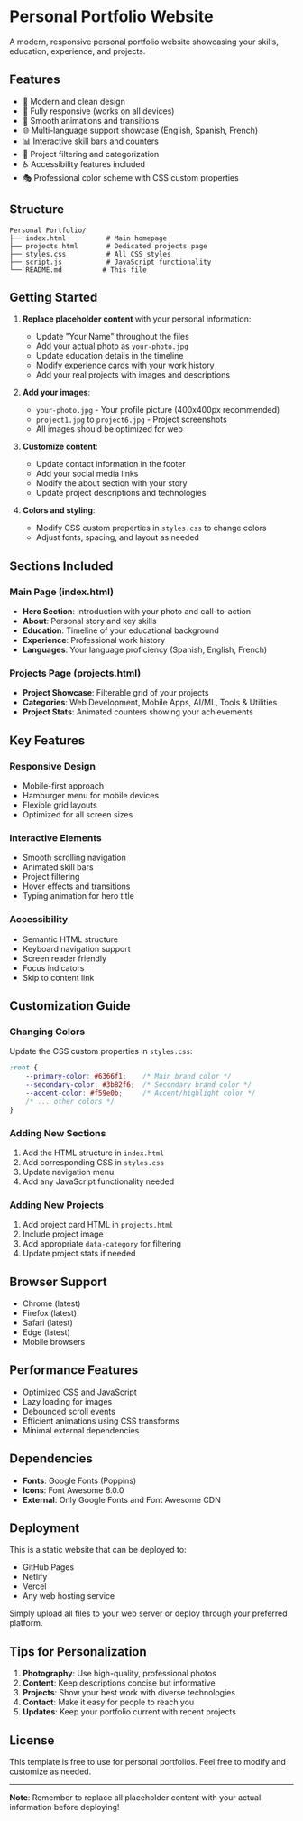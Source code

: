 # Personal Portfolio Website

A modern, responsive personal portfolio website showcasing your skills, education, experience, and projects.

## Features

- 🎨 Modern and clean design
- 📱 Fully responsive (works on all devices)
- 🚀 Smooth animations and transitions
- 🌐 Multi-language support showcase (English, Spanish, French)
- 📊 Interactive skill bars and counters
- 🎯 Project filtering and categorization
- ♿ Accessibility features included
- 🎭 Professional color scheme with CSS custom properties

## Structure

```
Personal Portfolio/
├── index.html          # Main homepage
├── projects.html       # Dedicated projects page
├── styles.css          # All CSS styles
├── script.js           # JavaScript functionality
└── README.md          # This file
```

## Getting Started

1. **Replace placeholder content** with your personal information:
   - Update "Your Name" throughout the files
   - Add your actual photo as `your-photo.jpg`
   - Update education details in the timeline
   - Modify experience cards with your work history
   - Add your real projects with images and descriptions

2. **Add your images**:
   - `your-photo.jpg` - Your profile picture (400x400px recommended)
   - `project1.jpg` to `project6.jpg` - Project screenshots
   - All images should be optimized for web

3. **Customize content**:
   - Update contact information in the footer
   - Add your social media links
   - Modify the about section with your story
   - Update project descriptions and technologies

4. **Colors and styling**:
   - Modify CSS custom properties in `styles.css` to change colors
   - Adjust fonts, spacing, and layout as needed

## Sections Included

### Main Page (index.html)
- **Hero Section**: Introduction with your photo and call-to-action
- **About**: Personal story and key skills
- **Education**: Timeline of your educational background
- **Experience**: Professional work history
- **Languages**: Your language proficiency (Spanish, English, French)

### Projects Page (projects.html)
- **Project Showcase**: Filterable grid of your projects
- **Categories**: Web Development, Mobile Apps, AI/ML, Tools & Utilities
- **Project Stats**: Animated counters showing your achievements

## Key Features

### Responsive Design
- Mobile-first approach
- Hamburger menu for mobile devices
- Flexible grid layouts
- Optimized for all screen sizes

### Interactive Elements
- Smooth scrolling navigation
- Animated skill bars
- Project filtering
- Hover effects and transitions
- Typing animation for hero title

### Accessibility
- Semantic HTML structure
- Keyboard navigation support
- Screen reader friendly
- Focus indicators
- Skip to content link

## Customization Guide

### Changing Colors
Update the CSS custom properties in `styles.css`:
```css
:root {
    --primary-color: #6366f1;    /* Main brand color */
    --secondary-color: #3b82f6;  /* Secondary brand color */
    --accent-color: #f59e0b;     /* Accent/highlight color */
    /* ... other colors */
}
```

### Adding New Sections
1. Add the HTML structure in `index.html`
2. Add corresponding CSS in `styles.css`
3. Update navigation menu
4. Add any JavaScript functionality needed

### Adding New Projects
1. Add project card HTML in `projects.html`
2. Include project image
3. Add appropriate `data-category` for filtering
4. Update project stats if needed

## Browser Support

- Chrome (latest)
- Firefox (latest)
- Safari (latest)
- Edge (latest)
- Mobile browsers

## Performance Features

- Optimized CSS and JavaScript
- Lazy loading for images
- Debounced scroll events
- Efficient animations using CSS transforms
- Minimal external dependencies

## Dependencies

- **Fonts**: Google Fonts (Poppins)
- **Icons**: Font Awesome 6.0.0
- **External**: Only Google Fonts and Font Awesome CDN

## Deployment

This is a static website that can be deployed to:
- GitHub Pages
- Netlify
- Vercel
- Any web hosting service

Simply upload all files to your web server or deploy through your preferred platform.

## Tips for Personalization

1. **Photography**: Use high-quality, professional photos
2. **Content**: Keep descriptions concise but informative
3. **Projects**: Show your best work with diverse technologies
4. **Contact**: Make it easy for people to reach you
5. **Updates**: Keep your portfolio current with recent projects

## License

This template is free to use for personal portfolios. Feel free to modify and customize as needed.

---

**Note**: Remember to replace all placeholder content with your actual information before deploying!
